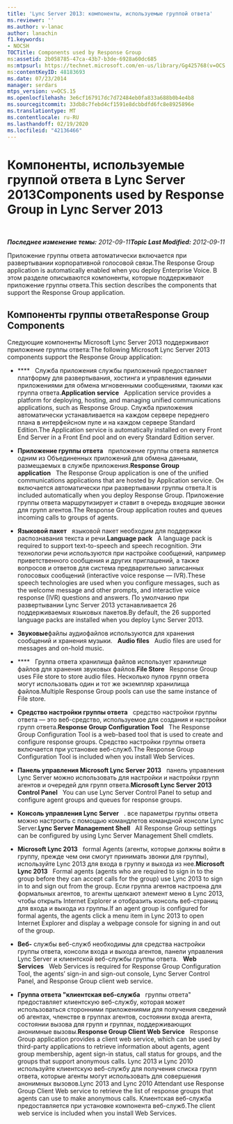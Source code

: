 ```yaml
---
title: 'Lync Server 2013: компоненты, используемые группой ответа'
ms.reviewer: ''
ms.author: v-lanac
author: lanachin
f1.keywords:
- NOCSH
TOCTitle: Components used by Response Group
ms:assetid: 2b058785-47ca-43b7-b3de-6928a60dc685
ms:mtpsurl: https://technet.microsoft.com/en-us/library/Gg425768(v=OCS.15)
ms:contentKeyID: 48183693
ms.date: 07/23/2014
manager: serdars
mtps_version: v=OCS.15
ms.openlocfilehash: 3e6cf167917dc7d72484eb0fa833a688b0b4e4b8
ms.sourcegitcommit: 33db8c7febd4cf1591e8dcbbdfd6fc8e8925896e
ms.translationtype: MT
ms.contentlocale: ru-RU
ms.lasthandoff: 02/19/2020
ms.locfileid: "42136466"
---
```

<div data-xmlns="http://www.w3.org/1999/xhtml">

<div class="topic" data-xmlns="http://www.w3.org/1999/xhtml" data-msxsl="urn:schemas-microsoft-com:xslt" data-cs="http://msdn.microsoft.com/">

<div data-asp="https://msdn2.microsoft.com/asp">

# <a name="components-used-by-response-group-in-lync-server-2013"></a><span data-ttu-id="52e14-102">Компоненты, используемые группой ответа в Lync Server 2013</span><span class="sxs-lookup"><span data-stu-id="52e14-102">Components used by Response Group in Lync Server 2013</span></span>

</div>

<div id="mainSection">

<div id="mainBody">

<span> </span>

<span data-ttu-id="52e14-103">_**Последнее изменение темы:** 2012-09-11_</span><span class="sxs-lookup"><span data-stu-id="52e14-103">_**Topic Last Modified:** 2012-09-11_</span></span>

<span data-ttu-id="52e14-104">Приложение группы ответа автоматически включается при развертывании корпоративной голосовой связи.</span><span class="sxs-lookup"><span data-stu-id="52e14-104">The Response Group application is automatically enabled when you deploy Enterprise Voice.</span></span> <span data-ttu-id="52e14-105">В этом разделе описываются компоненты, которые поддерживают приложение группы ответа.</span><span class="sxs-lookup"><span data-stu-id="52e14-105">This section describes the components that support the Response Group application.</span></span>

<div>

## <a name="response-group-components"></a><span data-ttu-id="52e14-106">Компоненты группы ответа</span><span class="sxs-lookup"><span data-stu-id="52e14-106">Response Group Components</span></span>

<span data-ttu-id="52e14-107">Следующие компоненты Microsoft Lync Server 2013 поддерживают приложение группы ответа:</span><span class="sxs-lookup"><span data-stu-id="52e14-107">The following Microsoft Lync Server 2013 components support the Response Group application:</span></span>

  - <span data-ttu-id="52e14-108">\*\*\*\*   Служба приложения службы приложений предоставляет платформу для развертывания, хостинга и управления едиными приложениями для обмена мгновенными сообщениями, такими как группа ответа.</span><span class="sxs-lookup"><span data-stu-id="52e14-108">**Application service**   Application service provides a platform for deploying, hosting, and managing unified communications applications, such as Response Group.</span></span> <span data-ttu-id="52e14-109">Служба приложения автоматически устанавливается на каждом сервере переднего плана в интерфейсном пуле и на каждом сервере Standard Edition.</span><span class="sxs-lookup"><span data-stu-id="52e14-109">The Application service is automatically installed on every Front End Server in a Front End pool and on every Standard Edition server.</span></span>

  - <span data-ttu-id="52e14-110">**Приложение группы ответа**   приложение группы ответа является одним из Объединенных приложений для обмена данными, размещаемых в службе приложения.</span><span class="sxs-lookup"><span data-stu-id="52e14-110">**Response Group application**   The Response Group application is one of the unified communications applications that are hosted by Application service.</span></span> <span data-ttu-id="52e14-111">Он включается автоматически при развертывании группы ответа.</span><span class="sxs-lookup"><span data-stu-id="52e14-111">It is included automatically when you deploy Response Group.</span></span> <span data-ttu-id="52e14-112">Приложение группы ответа маршрутизирует и ставит в очередь входящие звонки для групп агентов.</span><span class="sxs-lookup"><span data-stu-id="52e14-112">The Response Group application routes and queues incoming calls to groups of agents.</span></span>

  - <span data-ttu-id="52e14-113">**Языковой пакет**   языковой пакет необходим для поддержки распознавания текста и речи.</span><span class="sxs-lookup"><span data-stu-id="52e14-113">**Language pack**   A language pack is required to support text-to-speech and speech recognition.</span></span> <span data-ttu-id="52e14-114">Эти технологии речи используются при настройке сообщений, например приветственного сообщения и других приглашений, а также вопросов и ответов для система предварительно записанных голосовых сообщений (interactive voice response — IVR).</span><span class="sxs-lookup"><span data-stu-id="52e14-114">These speech technologies are used when you configure messages, such as the welcome message and other prompts, and interactive voice response (IVR) questions and answers.</span></span> <span data-ttu-id="52e14-115">По умолчанию при развертывании Lync Server 2013 устанавливается 26 поддерживаемых языковых пакетов.</span><span class="sxs-lookup"><span data-stu-id="52e14-115">By default, the 26 supported language packs are installed when you deploy Lync Server 2013.</span></span>

  - <span data-ttu-id="52e14-116">**Звуковые**файлы аудиофайлов используются для хранения сообщений и хранения музыки.   </span><span class="sxs-lookup"><span data-stu-id="52e14-116">**Audio files**   Audio files are used for messages and on-hold music.</span></span>

  - <span data-ttu-id="52e14-117">\*\*\*\*   Группа ответа хранилища файлов использует хранилище файлов для хранения звуковых файлов.</span><span class="sxs-lookup"><span data-stu-id="52e14-117">**File Store**   Response Group uses File store to store audio files.</span></span> <span data-ttu-id="52e14-118">Несколько пулов групп ответа могут использовать один и тот же экземпляр хранилища файлов.</span><span class="sxs-lookup"><span data-stu-id="52e14-118">Multiple Response Group pools can use the same instance of File store.</span></span>

  - <span data-ttu-id="52e14-119">**Средство настройки группы ответа**   средство настройки группы ответа — это веб-средство, используемое для создания и настройки групп ответа.</span><span class="sxs-lookup"><span data-stu-id="52e14-119">**Response Group Configuration Tool**   The Response Group Configuration Tool is a web-based tool that is used to create and configure response groups.</span></span> <span data-ttu-id="52e14-120">Средство настройки группы ответа включается при установке веб-служб.</span><span class="sxs-lookup"><span data-stu-id="52e14-120">The Response Group Configuration Tool is included when you install Web Services.</span></span>

  - <span data-ttu-id="52e14-121">**Панель управления Microsoft Lync Server 2013**   панель управления Lync Server можно использовать для настройки и настройки групп агентов и очередей для групп ответа.</span><span class="sxs-lookup"><span data-stu-id="52e14-121">**Microsoft Lync Server 2013 Control Panel**   You can use Lync Server Control Panel to setup and configure agent groups and queues for response groups.</span></span>

  - <span data-ttu-id="52e14-122">**Консоль управления Lync Server**   . все параметры группы ответа можно настроить с помощью командлетов командной консоли Lync Server.</span><span class="sxs-lookup"><span data-stu-id="52e14-122">**Lync Server Management Shell**   All Response Group settings can be configured by using Lync Server Management Shell cmdlets.</span></span>

  - <span data-ttu-id="52e14-123">**Microsoft Lync 2013**   formal Agents (агенты, которые должны войти в группу, прежде чем они смогут принимать звонки для группы), используйте Lync 2013 для входа в группу и выхода из нее.</span><span class="sxs-lookup"><span data-stu-id="52e14-123">**Microsoft Lync 2013**   Formal agents (agents who are required to sign in to the group before they can accept calls for the group) use Lync 2013 to sign in to and sign out from the group.</span></span> <span data-ttu-id="52e14-124">Если группа агентов настроена для формальных агентов, то агенты щелкают элемент меню в Lync 2013, чтобы открыть Internet Explorer и отобразить консоль веб-страниц для входа и выхода из группы.</span><span class="sxs-lookup"><span data-stu-id="52e14-124">If an agent group is configured for formal agents, the agents click a menu item in Lync 2013 to open Internet Explorer and display a webpage console for signing in and out of the group.</span></span>

  - <span data-ttu-id="52e14-125">**Веб-** службы веб-служб необходимы для средства настройки группы ответа, консоли входа и выхода агентов, панели управления Lync Server и клиентской веб-службы группы ответа.   </span><span class="sxs-lookup"><span data-stu-id="52e14-125">**Web Services**   Web Services is required for Response Group Configuration Tool, the agents’ sign-in and sign-out console, Lync Server Control Panel, and Response Group client web service.</span></span>

  - <span data-ttu-id="52e14-126">**Группа ответа "клиентская веб-служба**   группы ответа" предоставляет клиентскую веб-службу, которая может использоваться сторонними приложениями для получения сведений об агентах, членстве в группах агентов, состоянии входа агента, состоянии вызова для групп и группах, поддерживающих анонимные вызовы.</span><span class="sxs-lookup"><span data-stu-id="52e14-126">**Response Group Client Web Service**   Response Group application provides a client web service, which can be used by third-party applications to retrieve information about agents, agent group membership, agent sign-in status, call status for groups, and the groups that support anonymous calls.</span></span> <span data-ttu-id="52e14-127">Lync 2013 и Lync 2010 используйте клиентскую веб-службу для получения списка групп ответа, которые агенты могут использовать для совершения анонимных вызовов.</span><span class="sxs-lookup"><span data-stu-id="52e14-127">Lync 2013 and Lync 2010 Attendant use Response Group Client Web service to retrieve the list of response groups that agents can use to make anonymous calls.</span></span> <span data-ttu-id="52e14-128">Клиентская веб-служба предоставляется при установке компонента веб-служб.</span><span class="sxs-lookup"><span data-stu-id="52e14-128">The client web service is included when you install Web Services.</span></span>

</div>

</div>

<span> </span>

</div>

</div>

</div>

